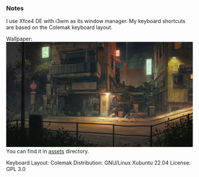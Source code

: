 ### Notes
I use Xfce4 DE with i3wm as its window manager. My keyboard shortcuts are based on the Colemak keyboard layout.

Wallpaper: 
![](assets/wall.jpg)
You can find it in [assets](assets) directory.

Keyboard Layout: Colemak
Distribution: GNU/Linux Xubuntu 22.04
License: GPL 3.0
